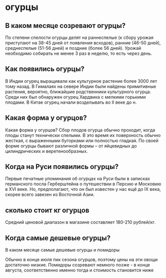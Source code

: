 # огурцы
## В каком месяце созревают огурцы?

По степени спелости огурцы делят на раннеспелые (к сбору урожая приступают на 38-45 дней от появления всходов), ранние (46-50 дней),
среднеспелые (51-56 дней) и поздние (более 56 дней). Урожай необходимо собирать не менее 3 раз в неделю, то есть через день.

## Как появились огурцы?

В Индии огурец выращивали как культурное растение более 3000 лет тому назад. В Гималаях на севере Индии были найдены примитивные растения, вероятно, ближайшие родственники культурного огурца. Среди них был обнаружен огурец Хардвика с мелкими горькими плодами. В Китае огурец начали возделывать
во II веке до н.

## Какая форма у огурцов?

Какая форма у огурцов?
Сбор плодов огурца обычно проходит, когда плоды станут технически спелыми. В это время их поверхность обычно жесткая, 
с выраженными бугорками или полностью гладкая. По своей форме огурцы бывают различной формы – от яйцевидных до цилиндрических и веретенообразных.

## Когда на Руси появились огурцы?

Первые печатные упоминания об огурцах на Руси были в записках германского посла Герберштейна о путешествии в Персию и Московию в XVI веке. 
Но, предполагают, что он был известен у нас ещё до IX века, скорее всего завезен из Восточной Азии.

## сколько стоит кг огурцов
Средний ценовой диапазон в магазине составляет 180-210 рублей/кг.

## Когда самые дешевые огурцы?
В каком месяце самые дешевые огурцы и помидоры

Обычно в конце июля пик сезона огурцов, поэтому цены на эти овощи достаточно низкие. Помидоры созревают немного позже - в конце августа, соответственно именно тогда и стоимость становится ниже
